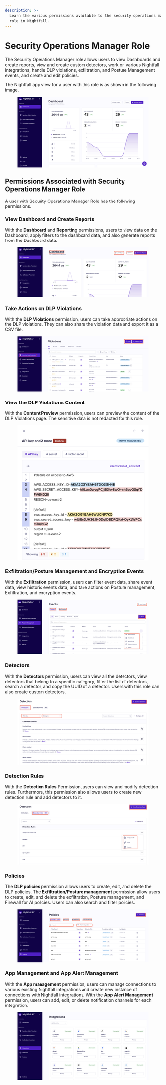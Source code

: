 ```yaml
---
description: >-
  Learn the various permissions available to the security operations manager
  role in Nightfall.
---
```


# Security Operations Manager Role

The Security Operations Manager role allows users to view Dashboards and create reports, view and create custom detectors, work on various Nightfall integrations, handle DLP violations, exfiltration, and Posture Management events, and create and edit policies.&#x20;

The Nightfall app view for a user with this role is as shown in the following image.&#x20;

<figure><img src="../../.gitbook/assets/image (204).png" alt=""><figcaption></figcaption></figure>

## Permissions Associated with Security Operations Manager Role

A user with Security Operations Manager Role has the following permissions.

### View Dashboard and Create Reports

With the **Dashboard** and **Reportin**g permissions, users to view data on the Dashboard, apply filters to the dashboard data, and also generate reports from the Dashboard data.&#x20;

<figure><img src="../../.gitbook/assets/image (205).png" alt=""><figcaption></figcaption></figure>

### Take Actions on DLP Violations

With the **DLP Violations** permission, users can take appropriate actions on the DLP violations. They can also share the violation data and export it as a CSV file.

<figure><img src="../../.gitbook/assets/image (206).png" alt=""><figcaption></figcaption></figure>

### View the DLP Violations Content&#x20;

With the **Content Preview** permission, users can preview the content of the DLP Violations page. The sensitive data is not redacted for this role.

<figure><img src="../../.gitbook/assets/image (207).png" alt=""><figcaption></figcaption></figure>

### Exfiltration/Posture Management and Encryption Events

With the **Exfiltration** permission, users can filter event data, share event data, view historic events data, and  take actions on Posture management, Exfiltration, and encryption events.&#x20;

<figure><img src="../../.gitbook/assets/image (208).png" alt=""><figcaption></figcaption></figure>

### Detectors

With the **Detectors** permission, users can view all the detectors, view detectors that belong to a specific category, filter the list of detectors, search a detector, and copy the UUID of a detector. Users with this role can also create custom detectors.

<figure><img src="../../.gitbook/assets/image (209).png" alt=""><figcaption></figcaption></figure>

### Detection Rules

With the **Detection Rules** Permission, users can view and modify detection rules. Furthermore, this permission also allows users to create new detection rule and add detectors to it.&#x20;

<figure><img src="../../.gitbook/assets/image (210).png" alt=""><figcaption></figcaption></figure>

### Policies

The **DLP policies** permission allows users to create, edit, and delete the DLP policies. The **Exfiltration/Posture management** permission allow users to create, edit, and delete the exfiltration, Posture management, and Firewall for AI policies. Users can also search and filter policies.&#x20;

<figure><img src="../../.gitbook/assets/image (211).png" alt=""><figcaption></figcaption></figure>

### App Management and App Alert Management

With the **App management** permission, users can manage connections to various existing Nightfall integrations and create new instance of connections with Nightfall integrations. With the **App Alert Management** permission, users can add, edit, or delete notification channels for each integration.&#x20;

<figure><img src="../../.gitbook/assets/image (212).png" alt=""><figcaption></figcaption></figure>
